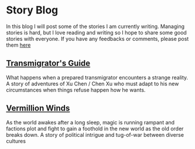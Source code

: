 # Story Blog
In this blog I will post some of the stories I am currently writing. Managing stories is hard, but I love reading and writing so I hope to share some good stories with everyone. If you have any feedbacks or comments, please post them [here](https://github.com/modernAlcibiades/blog-for-stories/issues/1)

## [Transmigrator's Guide](/blog-for-stories/tg/index.md)
What happens when a prepared transmigrator encounters a strange reality.
A story of adventures of Xu Chen / Chen Xu who must adapt to his new
circumstances when things refuse happen how he wants.


## [Vermillion Winds](/blog-for-stories/vw/index.md)
As the world awakes after a long sleep, magic is running rampant and factions plot and fight to gain a foothold in the new world as the old order breaks down. A story of political intrigue and tug-of-war between diverse cultures
